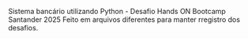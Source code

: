 Sistema bancário utilizando Python - Desafio Hands ON Bootcamp Santander 2025
Feito em arquivos diferentes para manter rregistro dos desafios.

